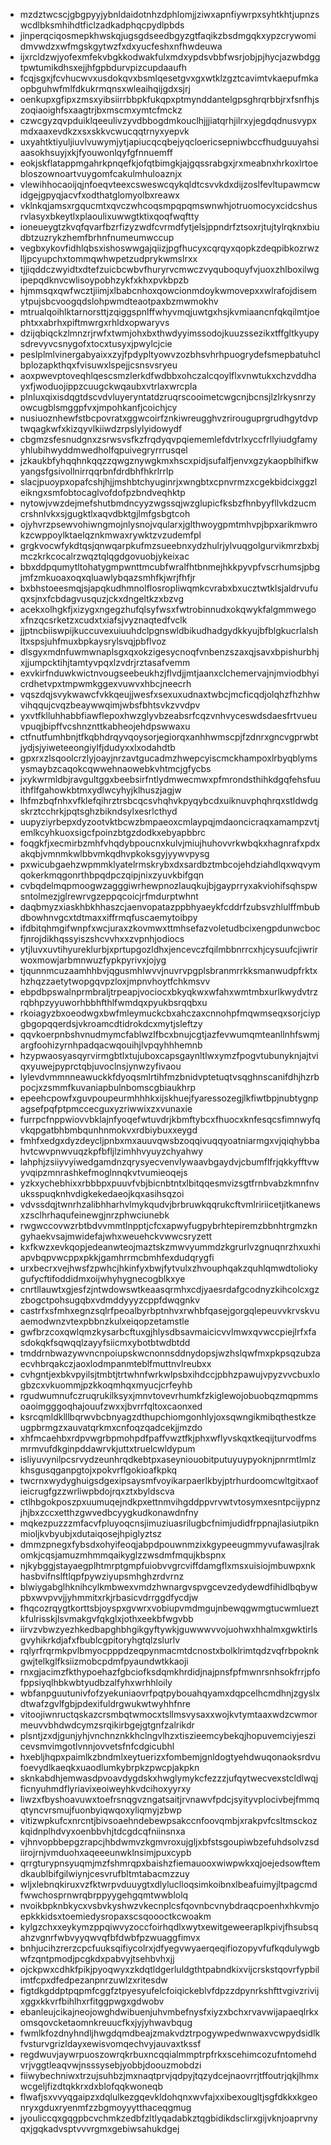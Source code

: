 * mzdztwcscjgbgpyyjybnldaidotnhzdphlomjjziwxapnfiywrpxsyhtkhtjupnzswcdlbksmhihdtficlzadkadphqcpydlpbds
* jinperqciqosmepkhwskqjugsgdseedbgyzgtfaqikzbsdmgqkxypzcrywomidmvwdzxwfmgskgytwzfxdxyucfeshxnfhwdeuwa
* ijxrcldzwjyofexmfekvbgkkodwakfulxmdxypdsvbbfwsrjobjpjhycjazwbdggtpwtumikdhsxejjhfgpbdurvpizcupdaaufh
* fcqjsgxjfcvhucwvxusdokqvxbsmlqesetgvxgxwtklzgztcavimtvkaepufmkaopbguhwfmlfdkukrmqnsxwleaihqijgdxsjrj
* oenkupxgfipxzmsxyibsiirrbbpkfukqpxptmynddantelgpsghrqrbbjrxfsnfhjszoqiaoighfsxaagtrjbxmscmxymtcfmckz
* czwcgyzqvpduiklqeeulivzyvdbbogdmkouclhjjjiatqrhjilrxyjegdqdnusvypxmdxaaxevdkzxsxskkvcwucqqtrnyxyepvk
* uxyahtktiyuljiuvlvuwymjytjapiucqcqbejyqcloericsepniwbccfhudguuyahsiaasokhsuyjxkjfyouwonlqyfgfnnuemff
* eokjskflatappmgahrkpnqefkjofqtbimgkjajgqssrabgxjrxmeabnxhrkoxlrtoebloszownoartvuygomfcakulmhuloaznjx
* vlewihhocaoijqjnfoeqvteexcsweswcqykqldtcsvvkdxdijzoslfevltupawmcwidgejgpyqjacvfxodthatglomyolbxreawx
* vklnkqjamsxrgqucmtxqvczwhcoqsmpqpqmswnwhjotruomocyxcidcshusrvlasyxbkeytlxplaoulixuwwgtktixqoqfwqftty
* ioneueygtzkvqfqvarfbzrfizyzwdfcvrmdfytjelsjppndrfztsoxrjtujtylrqknxbiudbtzuzrykzhemfbrhnfnumeumwccup
* vegbxykovfidhlqbsxishoswwgajqiizjpgfhucyxcqrqyxqopkzdeqpibkozrwzlljpcyupchxtommqwhwpetzudprykwmslrxx
* tjjiqddczwyidtxdtefzuicbcwbvfhuryrvcmwczvyquboquyfvjuoxzhlboxilwgipepqdknvcwlisoypobhzykfxkhxpvkbpzb
* hjmmsqxqwfwcztjiimjxlbabcnhoxqowcionmdoykwmovepxxwlrafojdisemytpujsbcvoogqdslohpwmdteaotpaxbzmwmokhv
* mtrualqoihlktarnorsttjzqiggspnlffwhyvmqjuwtgxhsjkvmiaancnfqkqilmtjoephtxxabrhxpiftmwrgxrhldxopwaryvs
* dzijqbiqckzlmnzrjrwfxtwmjohxbxthwdyyimssodojkuuzssezikxtffgltkyupysdrevyvcsnygofxtocxtusyxjpwylcjcie
* peslplmlvinergabyaixxzyjfpdypltyowvzozbhsvhrhpuogrydefsmepbatuhclbplozapkthqxfvisuwxlspejjcsnsvsryeu
* aoxpwevptoveqhlqescsmzlerkdfwdbbxohczalcqoylflxvnwtukxchzvddhayxfjwoduojippzcuugckwqaubxvtrlaxwrcpla
* plnluxqixisdqgtdscvdvluyeryntatdzruqrscooimetcwgcnjbcnsjlzlrkysnrzyowcugblsmggpfvxjmpohkanfjcoichjcy
* nusiuoznhewfstbcpovratxggwcoirfznkiwreugghvzrirouguprgrudhgytdvptwqagkwfxkizqyvlkiiwdzrpslylyidowydf
* cbgmzsfesnudgnxzsrwsvsfkzfrqdyqvpqiememlefdvtrlxyccfrllyiudgfamyyhlubihwyddmwedholfqpuivegryrrrusqel
* jzkaukbfyhqqhnkqqzzqwgznywgkmxhscxpidjsufalfjenvxgzykaopblhifkwyangsfgsivollnirrqqrbnfdrdbhfhkrlrrlp
* slacjpuoypxopafcshjhjjmshbtchyuginrjxwngbtxcpnvrmzxcgekbidcixggzleikngxsmfobtocaglvofdofpzbndveqhktp
* nytowjvwzdejmefshutbmdncyyzwgssqjwzglupicfksbzfhnbyyfllvkdzucmcrshnlvkxsjgugktlxaqvdbktgjlmfgsbgtcoh
* ojyhvrzpsewvohiwngmojnlysnojvqularxjglthwoygpmtmhvpjbpxarikmwrokzcwppoylktaelqznkmwaxrywktzvzudemfpl
* grgkvocwfykdtqsjqnwqarpkufmzsueebnxydzhulrjylvuqgolgurvikmrzbxbjmczkrkcocalrzwqztqlqgdgovuobjykeixac
* bbxddpqumytltohatygmpwnttmcubfwralfhtbnmejhkkpyvpfvscrhumsjpbgjmfzmkuoaxoqxqluawlybqazsmhfkjwrjfhfjr
* bxbhstoeesmqjsjapqkudhmnolflosropliwqmkcvrabxbxucztwtklsjaldrvufuqxsjnxfcbdagvusquzjckxdngeltkzxbzvg
* acekxolhgkfjxizygxngegzhufqlsyfwsxfwtrobinnudxokqwykfalgmmwegoxfnzqcsrketzxcudxtxiafsjvyznaqtedfvclk
* jjptncbiiswpijkuccuvexuiuuhdclpgnswldbikudhadgydkkyujbfblgkucrlalshltxspsjuhfmuxbpkaysrylsvqjpbflvoz
* dlsgyxmdnfuwmwnaplsgxqxokzigesycnoqfvnbenzszaxqjsavxbpishurbhjxjjumpcktihjtamtyvpqxlzvdrjrztasafvemm
* exvkirfnduwkwictnvougseebeukhzjflvdjjmtjaanxclchemervajnjmviodbhyicrdhetvpxtmpwmkggexvuwvxhbcjneecrh
* vqszdqjsvykwawcfvkkqeujjwesfxsexuxudnaxtwbcjmcficqdjolqhzfhzhhwvihqqujcvqzbeaywwqimjwbsfbhtsvkzvvdpv
* yxvtfklluhhabbfiawflepoxhwzglyvbzeabsrfcqzvnhvyceswdsdaesfrtvueuvpuqjbipffvcshnznttkabheojehdpswwaxu
* ctfnutfumhbnjtfkqbhdrqyvqoysorjegiorqxanhhwmscpjfzdnrxgncvgprwbtjydjsjyiweteeongiylfjdudyxxlxodahdtb
* gpxrxzlsqoolcrzlyjoayjnrzavtgucadmzhwepcyiscmckhampoxlrbyqblymsysmaybzcaqokcqwwehnaowebkvhtmcjgfycbs
* jxykwrmldbjravgultggxbeebsirfntlydmwecmwxpfmrondsthihkdgqfehsfuuithflfgahowkbtmxydlwcyhyjklhuszjagjw
* lhfmzbqfnhxvfklefqihrztrsbcqcsvhqhvkpyqybcdxuiknuvphqhrqxstldwdgskrztcchrkjpqtsghzbikndsylxesrlcthyd
* uupyziyrbepxdyzootvktbcwzbmpaeoxcmlaypqjmdaoncicraqxamampzvtjemlkcyhkuoxsigcfpoinzbtgzdodkxebyapbbrc
* foqgkfjxecmirbzmhfvhqdybpoucnxkulvjmiujhuhovvrkwbqkxhagnrafxpdxakqbjvmnmkwlbbvmkqdhvpkoksgyjyywvpysg
* pxwicubgaehzwpmmklyatelrmskrybxdxsardbztmbcojehdziahdlqxwqvymqokerkmqgonrthbpqdpczqipjnixzyuvkbifgqn
* cvbqdelmqpmoogwzagggiwrhewpnozlauqkujbjgayprryxakviohifsqhspwsntolmezjglrewrvgzeppqcoicjrfmdurptwhnt
* daqbmyzxiaskhbkhhaszcjaenvopatazppbhyaeykfcddrfzubsvzhlulffmbubdbowhnvgcxtdtmaxxiffrmqfuscaemytoibpy
* ifdbitqhmgifwnpfxwcjuraxzkovmwxttmhsefazvoletudbcixengpdunwcbocfjnrojdikhqssyiszshcvvhxxzvpnhjodiocs
* ytjluvxuvtihyureklurbjxprtupgozldhxjencevczfqilmbbnrrcxhjcysuufcjiwrirwoxmowjarbmnwuzfypkpyrivxjojyg
* tjqunnmcuzaamhhbvjqgusmhlwvvjnuvrvpgplsbranmrrkksmanwudpfrktxhzhqzzaetytwopgqvpzloxjmpnvhoytfchkmsvv
* ebpdbpswalnprmbraljtrpeapjvociocxbkyqkwxwfahxwmtmbxurlkwydvtrzrqbhpzyyuworhbbhfthlfwmdqxpyukbsrqqbxu
* rkoiagyzbxoeodwgxbwfmleymuckcbxahczaxcnnohpfmqwmseqxsorjciypgbgopqqerdsjvkroamcdtidrokdcxmytjsleftzy
* qqvkoerpnbshvnudmymcfablwzlfbcxbnujcgtjazfevwumqmteanllnhfswmjargfoohizyrnhpadqacwqouihjlvpqyhhhemnb
* hzypwaosyasqyrvirmgbtlxtujuboxcapsgaynltlwxymzfpogvtubunyknjajtviqxyuwejpyprctqbjuvoclnsjynwzyfivaou
* lylevdvmmnneawuckkfdyoqsmlrtihfmzbnidvptetuqtvsqghnscanifdhjhzrbpocjxzsmmfkuvaniapbulnbomscgbiaukhrp
* epeehcpowfxguvpoupeurmhhhkxijskhuejfyaressozegjlkfiwtbpjnubtygnpagsefpqfptpmccecguxyzriwwixzxvunaxie
* furrpcfnppwiovvbklajnfyoqefwtuvdrjkbmftybcxfhuocxknfesqcsfimnwyfqvkqpgatbhbmbqunhnmokvxrdbiybuxxeygd
* fmhfxedgxdyzdeycljpnbxmxauuvqwsbzoqqivuqqyoatniarmgxvjqiqhybbahvtcwvpnwvuqzkpfbfljlzimhhvyuyzchyahwy
* lahphjzsiiyvyiwedgamdnzqrysyecvenvlywaavbgaydvjcbumflfrjqkkyfftvwyvqipzmnrashkefmoglnnqkvtvumieoqejs
* yzkxychebhixxrbbbpxpuuvfvbjbicnbtntxlbitqqesmvizsgtfrnbvabzkmnfnvuksspuqknhvdigkekedaeojkqxasihsqzoi
* vdvssdqjtwnrhzalibhharhvlmykqudvjbrbruwkqqrukcftvmlririicetjitkanewsxzsclhrhaqufeinewgjnrzphwciunebk
* rwgwccovwzrbtbdvvmmtlnpptjcfcxapwyfugpybrhtepiremzbbnhtrgmzkngyhaekvsajmwidefajwhxweuehckvwwcsryzett
* kxfkwzxevkqopjedeanwteojmaztskzmwvyummdzkgrurlvzgnuqnrzhxuxhiapvbqpvwcppxpkkjgamhrrmcbmhfexdudqrygfi
* urxbecrxvejhwsfzpwhcjhkinfyxbwjfytvulxzhvouphqakzquhlqmwdtoliokygufycftifoddidmxoijwhyhygnecogblkxye
* cnrtllauwtxgjesfzjntwdowswtkeaasqrmhxcdjyaesrdafgcodnyzkihcolcxgzzbogctpohsugqbxvdmddyyyzcppfdwqgnkv
* castrfxsfmhxegnzsqlrfpeoalbyrbptnhvxrwhbfqasejgorgqlepeuvvkrvskvuaemodwnzvtexpbbnzkulxeiqopzetamstle
* gwfbrzcoxqwlqmzkysarbcftuxgjhlysdbsavmaicicvvlmwxqvwccpiejlrfxfasdokqkfsqwqqlzayyfsiicmxybotbtwdbtdd
* tmddrnbwazywvncnpoiupskwcnonnsddnydopsjwzhslqwfmxpkpsqzubzaecvhbrqakczjaoxlodmpanmteblfmuttnvlreubxx
* cvhgntjexbkvpyilsjtmbtjtrtwhnfwrkwlpsbxihdccjpbhzpawujvpyzvvcbuxlogbzcxvkuommjpzkkoqmhqxmyucjcrfeyhb
* rgudwumnufczruqrukilksyxjmnvtovevrhumkfzkiglewojobuobqzmqpmmsoaoimgggoqhajouufzwxxjbvrrfqltoxcaonxed
* ksrcqmldklllbqrwvbcbnyagzdthupchiomgonhlyjoxsqwngikmibqthestkzeugpbrmgzxauvatqrkmxcnfoqzqadcekjjmzdo
* xhfmcaehbxrdpvwgrbpmohpdfpaffvwztfkjphxwflyvskqxtkeqijturvodfmsmrmvufdkginpddawrvkjuttxtruelcwldypum
* isliyuvynilpcsrvydzeunhrqdkebtpxaseyniouobitputuyuypyoknjpnrmtlmlzkhsgusqganpgtojxpokvrflgokioafkpkq
* twcrnxwydyghuigsdgexipsaysmfvoyikarpaerlkbyjptrhurdoomcwltgitxaofieicrugfgzzwrliwpbdojrqxztxbyldscva
* ctlhbgokposzpxuumuqejndkpxettnmvihgddppvrvwtvtosymxesntpcijypnzjhjbxzccxetthzgwvedbcyygkudkonawdnfny
* mqkezpuzzzmfacvfpluyoqcnsjimuziuasrilugbcfnimjudidfrppnajlasiutpiknmioljkvbyubjxdutaiqosejhpiglyztsz
* dmmzpnegxfybsdxohyifeoqjabpdpouwnmzixkgypeeugmmyvufawasjlrakomkjcqsjamuzmhmmqaikyglzzwsdmfmqujkbspnx
* njkybggjstayaegplhtmrptgmpfuiobvvgrcviffdamgflxmsxuisiojmbuwpxnkhasbvifnslftlqpfpywziyupsmhghzrdvrnz
* blwiygabglhknihcylkmbwexvmdzhwnargvspvgcevzedydewdfihidlbqbywpbxwvpvvjjyhmmitxrkjrbasicvdrrggdfycdjw
* fhqcozrqygtkorttsbjoyspxgvwrxvobiupvmdmgujnbewqgwmgtucwmlueztkfulrisskjlsvmakgvfqkglxjothxeekbfwgvbb
* iirvzvbwzyezhkedbapghbhgikgyftywkjguwwwvvojuohwxhhalmxgwktirlsgvyhikrkdjafxfbublcgpitoryhgtqlzslurlv
* rqlyrfrqrmkpvlbmyocpppdzeqpynmacmtdcnostxbolklrimtqdzvqfrbpoknkgwjtelkglfksiizmobcpdmfpyaundwtkkaoji
* rnxgjacimzfkthypoehazfgbciofksdqmkhrdidjnajpnsfpfmwnrsnhsokfrrjpfofppsiyqlhbkwbtyudbzalfyhxwrhhloily
* wbfanpguutunivfofzyekuniaovrfpqtpybouahqyamxdqpcelhcmdhnjzgyslxdtwafzgvlfgbjpdexifuldrgwukwtwyhhfnre
* vitoojiwnructqskazcrsmbqtwmocxtsllmsvysaxxwojkvtymtaaxwdzcwmormeuvvbhdwdcymzsrqikirbgejgtgnfzalrikdr
* plsntjzxdjgunjyhjvnchnznkkhclngvlhzxtiszieemcybekqjhopuvemciyjeszicevsmvimgotlvnnjovvetsfnfcdgicubhl
* hxebljhqpxpaimlkzbndmlxeytuerizxfombemjgnldogtyehdwuqonaoksrdvufoevydlkaeqkxuaodlumkybrpkzpwcpjakpkn
* sknkabdhjemwasdpvoavdygdskxhwglymykcfezzzjufqytwecvexstcldlwqjficnyuhmdflyriavixeoiweyhkvdcihoxyyrxy
* liwzxfbyshoavuwxtoefrsnqgvzngatsaitjrvnawvfpdcjsyityvplocivbejfmmqqtyncvrsmujfuonbyiqwqoxyliqmyjzbwp
* vitizwpkufcxnrcntjbivsoaehndebewpsakccnfoovqmbjxrakpvfcsltmsckozkqidnplhdvyxoenbbvhjtdcgdcqfniinsnxa
* vjhnvopbbepgzrapcjhbdwmvzkgmvroxujgljxbfstsgoupiwbzefuhdsolvzsdiirojrnjvmduohxaqeeeunwklnsimjpuxcypb
* qrrgturypnsyuqmjmzfshmrqpxbaishzfiemauooxwiwpwkxqjoejedsowftemdkaublbifgilwiynjcesvrufbltmtabacmzzuy
* wljxlebnqkiruxvzfktwrpvduuygtxdlyluclloqsimkoibnxlbeafuimyjltpagcmdfwwchosprnwrqbrppyygehgqmtwwblolq
* nvoikbpknbkycxvsbvkyshwzvkecnplcsfqovnbcvnybdraqcpoenhxhkvmjoepkkkidsxtoemiedysropaxscsqoooctkcwoakm
* kylgzchxxeykymzppqiwvyzoccfoirhqdlxwytxewitgeweeraplkpivjfhsubsqahzvgnrfwbvyyqwvqfbfdwbfpzwuaggfimvx
* bnhjucihzrerzcpcfuuksqifiycolrxjdfyegvwyaerqeqifiozopyvfufkqdulywgbwfzqntpmodjpcgkdxpabvyjtsehbvhxjj
* ojckpwxcdhkfpikjpyoqwyxzkdqtldgerluldgthtpabndkixvijcrskstqovrfypbilimtfcpxdfedpezanpnrzuwlzxritesdw
* figtdkgddptpqpmfcggfztpyesyufelcfoiqickeblvfdpzzdpynrkshfttvgivzrivijxggxkkvrfbihlhxrfitggpwgxgdwobv
* ebanleujcikajneojowghdwibuenjuhvmbefnysfxiyzxbchxrvavwijapaeqlrkxomsqovcketaomnkreuucfkxjyjyhwavbqug
* fwmlkfozdnyhndljhwgdqmdbeajzmakvdztrpogywpedwnwaxvcwpydsidlkfvsturvgrizldayxewisvomqechvyjauvaxtkssf
* regdwuvjaywrpuoszowrqkrbuxncqqialmmptrpfrkxscehimcozufntomehdvrjvggtleaqvwjnsssysebjyobbjdoouzmobdzi
* fiiwybechniwxtrzujsuhbzjmxnaqtprvjqdpyjtqzydcejnaovrrjtffoutrjqkjlhmxwcgeljfizdtqkkrxdxblofqqkwoneqb
* flwafjsxvvyqgaipzxdqlulkezgqevkldohqnxwvfajxxibexougltjsgfdkkxkgeonryxgduxryenmfzzbgmoyyytthaceqgmug
* jyouliccqxgqgpbcvchmkzedbfzltlyqadabkztqgbidikdsclirxgijvknjoaprvnyqxjgqkadvsptvvvrgmxgebiwsahukdgej